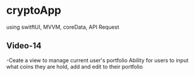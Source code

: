 # cryptoApp
using switftUI, MVVM, coreData, API Request
## Video-14
-Ceate a view to manage current user's portfolio
Ability for users to input what coins they are hold, add and edit to their portfolio
